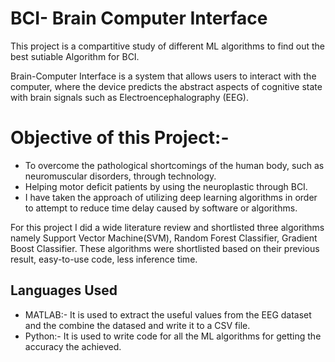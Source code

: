 # BCI- Brain Computer Interface

This project is a compartitive study of different ML algorithms to find out the best sutiable Algorithm for BCI.

Brain-Computer Interface is a system that allows users to interact with the computer, where the device predicts the abstract aspects of cognitive state with brain signals such as Electroencephalography (EEG).

# Objective of this Project:-
* To overcome the pathological shortcomings of the human body, such as neuromuscular disorders, through technology.
* Helping motor deficit patients by using the neuroplastic through BCI.
* I have taken the approach of utilizing deep learning algorithms in order to attempt to reduce time delay caused by software or algorithms.


For this project I did a wide literature review and shortlisted three algorithms namely Support Vector Machine(SVM), Random Forest Classifier, Gradient Boost Classifier.
These algorithms were shortlisted based on their previous result, easy-to-use code, less inference time.

## Languages Used

* MATLAB:- It is used to extract the useful values from the EEG dataset and the combine the datased and write it to a CSV file.
* Python:- It is used to write code for all the ML algorithms for getting the accuracy the achieved.


